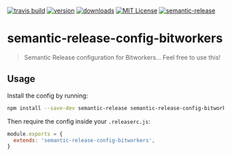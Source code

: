 [![travis build](https://img.shields.io/travis/bitworkers-official/semantic-release-bitworkers.svg?style=flat-square)](https://travis-ci.org/bitworkers-official/semantic-release-bitworkers)
[![version](https://img.shields.io/npm/v/semantic-release-bitworkers.svg?style=flat-square)](http://npm.im/semantic-release-bitworkers)
[![downloads](https://img.shields.io/npm/dm/semantic-release-bitworkers.svg?style=flat-square)](http://npm-stat.com/charts.html?package=semantic-release-bitworkers)
[![MIT License](https://img.shields.io/npm/l/semantic-release-bitworkers.svg?style=flat-square)](http://opensource.org/licenses/MIT)
[![semantic-release](https://img.shields.io/badge/%20%20%F0%9F%93%A6%F0%9F%9A%80-semantic--release-e10079.svg?style=flat-square)](https://github.com/semantic-release/semantic-release)

# semantic-release-config-bitworkers

> Semantic Release configuration for Bitworkers... Feel free to use this!

## Usage

Install the config by running:

```sh
npm install --save-dev semantic-release semantic-release-config-bitworkers
```

Then require the config inside your `.releaserc.js`:

```js
module.exports = {
  extends: 'semantic-release-config-bitworkers',
}
```
